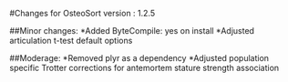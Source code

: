 #Changes for OsteoSort version : 1.2.5

##Minor changes:
*Added ByteCompile: yes on install
*Adjusted articulation t-test default options

##Moderage:
*Removed plyr as a dependency
*Adjusted population specific Trotter corrections for antemortem stature strength association

